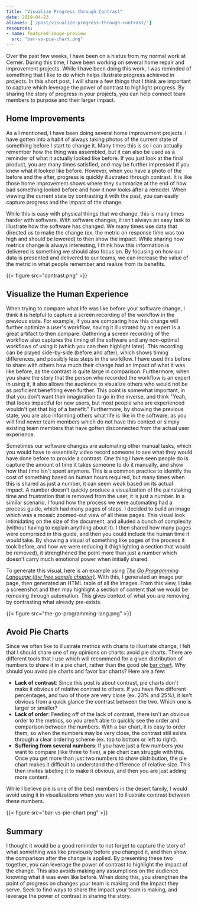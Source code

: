 ```yaml
---
title: "Visualize Progress through Contrast"
date: 2019-04-23
aliases: ['/post/visualize-progress-through-contrast/']
resources:
- name: featured-image-preview
  src: "bar-vs-pie-chart.png"
---
```


Over the past few weeks, I have been on a hiatus from my normal work at Cerner. During this time, I have been working on several home repair and improvement projects. While I have been doing this work, I was reminded of something that I like to do which helps illustrate progress achieved in projects. In this short post, I will share a few things that I think are important to capture which leverage the power of contrast to highlight progress. By sharing the story of progress in your projects, you can help connect team members to purpose and their larger impact.

## Home Improvements

As a I mentioned, I have been doing several home improvement projects. I have gotten into a habit of always taking photos of the current state of something before I start to change it. Many times this is so I can actually remember how the thing was assembled, but it can also be used as a reminder of what it actually looked like before. If you just look at the final product, you are many times satisfied, and may be further impressed if you knew what it looked like before. However, when you have a photo of the before and the after, progress is quickly illustrated through contrast. It is like those home improvement shows where they summarize at the end of how bad something looked before and how it now looks after a remodel. When viewing the current state by contrasting it with the past, you can easily capture progress and the impact of the change.

While this is easy with physical things that we change, this is many times harder with software. With software changes, it isn't always an easy task to illustrate how the software has changed. We many times use data that directed us to make the change (ex. the metric on response time was too high and should be lowered) to then show the impact. While sharing how metrics change is always interesting, I think how this information is delivered is something we should also focus on. By focusing on how our data is presented and delivered to our teams, we can increase the value of the metric in what people remember and realize from its benefits.

{{< figure src="contrast.png" >}}

## Visualize the Human Experience

When trying to compare what life was like before your software change, I think it is helpful to capture a screen recording of the workflow in the previous state. For example, if you are comparing how this change will further optimize a user's workflow, having it illustrated by an expert is a great artifact to then compare. Gathering a screen recording of the workflow also captures the timing of the software and any non-optimal workflows of using it (which you can then highlight later). This recording can be played side-by-side (before and after), which shows timing differences, and possibly less steps in the workflow. I have used this before to share with others how much their change had an impact of what it was like before, as the contrast is quite large in comparison. Furthermore, when you share the story that the person who recorded the workflow is an expert in using it, it also allows the audience to visualize others who would not be as proficient benefiting even further. This point is somewhat important, in that you don't want their imagination to go in the inverse, and think "Yeah, that looks impactful for new users, but most people who are experienced wouldn't get that big of a benefit." Furthermore, by showing the previous state, you are also informing others what life is like in the software, as you will find newer team members which do not have this context or simply existing team members that have gotten disconnected from the actual user experience.

Sometimes our software changes are automating other manual tasks, which you would have to essentially video record someone to see what they would have done before to provide a contrast. One thing I have seen people do is capture the amount of time it takes someone to do it manually, and show how that time isn't spent anymore. This is a common practice to identify the cost of something based on human hours required, but many times when this is shared as just a number, it can seem weak based on its actual impact. A number doesn't quickly produce a visualization of the painstaking time and frustration that is removed from the user, it is just a number. In a similar scenario, I found how the process we were automating had a process guide, which had many pages of steps. I decided to build an image which was a mosaic zoomed-out view of all these pages. This visual look intimidating on the size of the document, and alluded a bunch of complexity (without having to explain anything about it). I then shared how many pages were comprised in this guide, and then you could include the human time it would take. By showing a visual of something like pages of the process it took before, and how we were reducing it (highlighting a section that would be removed), it strengthened the point more than just a number which doesn't carry much emotional power when initially shared.

To generate this visual, here is an example using _[The Go Programming Language (the free sample chapter)](http://www.gopl.io/ch1.pdf)_. With this, I generated an image per page, then generated an HTML table of all the images. From this view, I take a screenshot and then may highlight a section of content that we would be removing through automation. This gives context of what you are removing, by contrasting what already pre-exists.

{{< figure src="the-go-programming-lang.png" >}}

## Avoid Pie Charts

Since we often like to illustrate metrics with charts to illustrate change, I felt that I should share one of my opinions on charts: avoid pie charts. There are different tools that I use which will recommend for a given distribution of numbers to share it in a pie chart, rather than the good ole [bar chart](https://en.wikipedia.org/wiki/Bar_chart). Why should you avoid pie charts and favor bar charts? Here are a few:

* **Lack of contrast**: Since this post is about contrast, pie charts don't make it obvious of relative contrast to others. If you have five different percentages, and two of those are very close (ex. 23% and 25%), it isn't obvious from a quick glance the contrast between the two. Which one is larger or smaller?
* **Lack of order**: Feeding off of the lack of contrast, there isn't an obvious order to the metrics, so you aren't able to quickly see the order and comparison between the numbers. With a bar chart, it is easy to order them, so when the numbers may be very close, the contrast still exists through a clear ordering scheme (ex. top to bottom or left to right).
* **Suffering from several numbers**: If you have just a few numbers you want to compare (like three to five), a pie chart can struggle with this. Once you get more than just two numbers to show distribution, the pie chart makes it difficult to understand the difference of relative size. This then invites labeling it to make it obvious, and then you are just adding more content.

While I believe pie is one of the best members in the desert family, I would avoid using it in visualizations when you want to illustrate contrast between these numbers.

{{< figure src="bar-vs-pie-chart.png" >}}

## Summary

I thought it would be a good reminder to not forget to capture the story of what something was like previously before you changed it, and then show the comparison after the change is applied. By presenting these two together, you can leverage the power of contrast to highlight the impact of the change. This also avoids making any assumptions on the audience knowing what it was even like before. When doing this, you strengthen the point of progress on changes your team is making and the impact they serve. Seek to find ways to share the impact your team is making, and leverage the power of contrast in sharing the story.